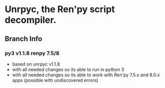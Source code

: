 # Unrpyc, the Ren'py script decompiler.
## Branch Info
### py3 v1.1.8 renpy 7.5/8
- based on unrpyc v1.1.8
- with all needed changes so its able to run in python 3
- with all needed changes so its able to work with Ren'py 7.5.x and 8.0.x apps (possible
  with undiscovered errors)
